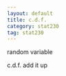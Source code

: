 ```yaml
---
layout: default
title: c.d.f.
category: stat230
tag: stat230
---
```


random variable

c.d.f.
add it up
